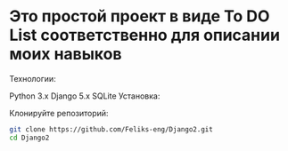 # Это простой проект в виде To DO List соответственно для описании моих навыков

Технологии:

Python 3.x
Django 5.x
SQLite
Установка:

Клонируйте репозиторий:

```bash
git clone https://github.com/Feliks-eng/Django2.git
cd Django2
